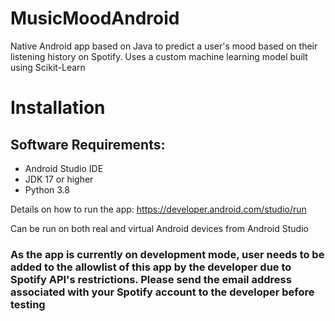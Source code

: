 # MusicMoodAndroid
Native Android app based on Java to predict a user's mood based on their listening history on Spotify. 
Uses a custom machine learning model built using Scikit-Learn

# Installation
## Software Requirements:
* Android Studio IDE
* JDK 17 or higher
* Python 3.8

Details on how to run the app: https://developer.android.com/studio/run

Can be run on both real and virtual Android devices from Android Studio

### As the app is currently on development mode, user needs to be added to the allowlist of this app by the developer due to Spotify API's restrictions. Please send the email address associated with your Spotify account to the developer before testing


